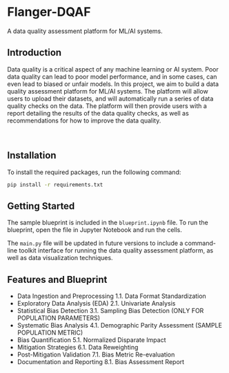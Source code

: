 # Flanger-DQAF
A data quality assessment platform for ML/AI systems.


## Introduction
Data quality is a critical aspect of any machine learning or AI system. Poor data quality can lead to poor model performance, and in some cases, can even lead to biased or unfair models. In this project, we aim to build a data quality assessment platform for ML/AI systems. The platform will allow users to upload their datasets, and will automatically run a series of data quality checks on the data. The platform will then provide users with a report detailing the results of the data quality checks, as well as recommendations for how to improve the data quality.

</br>

## Installation
To install the required packages, run the following command:

```bash
pip install -r requirements.txt
```

## Getting Started
The sample blueprint is included in the `blueprint.ipynb` file. To run the blueprint, open the file in Jupyter Notebook and run the cells.

The `main.py` file will be updated in future versions to include a command-line toolkit interface for running the data quality assessment platform, as well as data visualization techniques.


## Features and Blueprint

* Data Ingestion and Preprocessing 1.1. Data Format Standardization
* Exploratory Data Analysis (EDA) 2.1. Univariate Analysis
* Statistical Bias Detection 3.1. Sampling Bias Detection (ONLY FOR POPULATION PARAMETERS)
* Systematic Bias Analysis 4.1. Demographic Parity Assessment (SAMPLE POPULATION METRIC)
* Bias Quantification 5.1. Normalized Disparate Impact
* Mitigation Strategies 6.1. Data Reweighting
* Post-Mitigation Validation 7.1. Bias Metric Re-evaluation
* Documentation and Reporting 8.1. Bias Assessment Report


